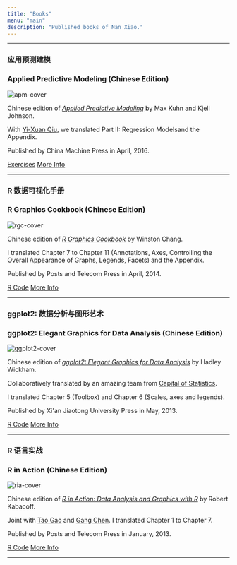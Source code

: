 ```yaml
---
title: "Books"
menu: "main"
description: "Published books of Nan Xiao."
---
```


<div class="mx-0 mx-md-4">
<hr>
</div>

### 应用预测建模

### Applied Predictive Modeling (Chinese Edition)

<div class="pt-3">
<div class="container">
<div class="row">
<div class="col">
<div class="row">
<div class="pl-4 col-md-2">
<img src="../image/book-apm-cover.jpg" class="img-fluid rounded" alt="apm-cover" />
</div>

<div class="col-md-10">

<p>
Chinese edition of <a href="https://www.springer.com/us/book/9781461468486"><em>Applied Predictive Modeling</em></a>
by Max Kuhn and Kjell Johnson.
</p>
<p>
With <a href="https://statr.me/">Yi-Xuan Qiu</a>, we translated
Part II: Regression Modelsand the Appendix.
</p>

<p>
Published by China Machine Press in April, 2016.
</p>

<p>
<a href="https://github.com/topepo/APM_Exercises" class="btn btn-outline-primary">Exercises</a>
<a href="https://book.douban.com/subject/26800150/" class="btn btn-outline-primary">More Info</a>
</p>

</div>
</div>
</div>
</div>
</div>
</div>

<hr>

### R 数据可视化手册

### R Graphics Cookbook (Chinese Edition)

<div class="pt-3">
<div class="container">
<div class="row">
<div class="col">
<div class="row">
<div class="pl-4 col-md-2">
<img src="../image/book-r-graphics-cookbook-cover.jpg" class="img-fluid rounded" alt="rgc-cover" />
</div>
<div class="col-md-10">

<p>
Chinese edition of <a href="http://shop.oreilly.com/product/0636920023135.do"><em>R Graphics Cookbook</em></a>
by Winston Chang.
</p>
<p>
I translated Chapter 7 to Chapter 11 (Annotations, Axes, Controlling the Overall Appearance of Graphs,
Legends, Facets) and the Appendix.
</p>

<p>
Published by Posts and Telecom Press in April, 2014.
</p>

<p>
<a href="https://github.com/cosname/gcookbook-translation" class="btn btn-outline-primary">R Code</a>
<a href="http://www.oreilly.com.cn/index.php?func=book&isbn=978-7-115-34227-0" class="btn btn-outline-primary">More Info</a>
</p>

</div>
</div>
</div>
</div>
</div>
</div>

<hr>

### ggplot2: 数据分析与图形艺术

### ggplot2: Elegant Graphics for Data Analysis (Chinese Edition)

<div class="pt-3">
<div class="container">
<div class="row">
<div class="col">
<div class="row">
<div class="pl-4 col-md-2">
<img src="../image/book-ggplot2-cover.jpg" class="img-fluid rounded" alt="ggplot2-cover" />
</div>
<div class="col-md-10">

<p>
Chinese edition of <a href="https://www.springer.com/us/book/9780387981413"><em>ggplot2: Elegant Graphics for
Data Analysis</em></a> by Hadley Wickham.
</p>

<p>
Collaboratively translated by an amazing team from <a href="https://cosx.org">Capital of Statistics</a>.
</p>

<p>
I translated Chapter 5 (Toolbox) and Chapter 6 (Scales, axes and legends).
</p>

<p>
Published by Xi'an Jiaotong University Press in May, 2013.
</p>

<p>
<a href="https://github.com/cosname/ggplot2-translation" class="btn btn-outline-primary">R Code</a>
<a href="https://book.douban.com/subject/24527091/" class="btn btn-outline-primary">More Info</a>
</p>

</div>
</div>
</div>
</div>
</div>
</div>

<hr>

### R 语言实战
### R in Action (Chinese Edition)

<div class="pt-3">
<div class="container">
<div class="row">
<div class="col">
<div class="row">
<div class="pl-4 col-md-2">
<img src="../image/book-rinaction-cover.png" class="img-fluid rounded" alt="ria-cover" />
</div>
<div class="col-md-10">

<p>
Chinese edition of <a href="https://www.manning.com/books/r-in-action"><em>R in Action:
Data Analysis and Graphics with R</em></a> by Robert Kabacoff.
</p>

<p>
Joint with <a href="https://joegaotao.github.io">Tao Gao</a> and
<a href="https://www.wegene.com">Gang Chen</a>. I translated Chapter 1 to Chapter 7.
</p>

<p>
Published by Posts and Telecom Press in January, 2013.
</p>

<p>
<a href="https://github.com/kabacoff/RiA2" class="btn btn-outline-primary">R Code</a>
<a href="http://www.ituring.com.cn/book/857" class="btn btn-outline-primary">More Info</a>
</p>

</div>
</div>
</div>
</div>
</div>
</div>

<hr>

</div>
